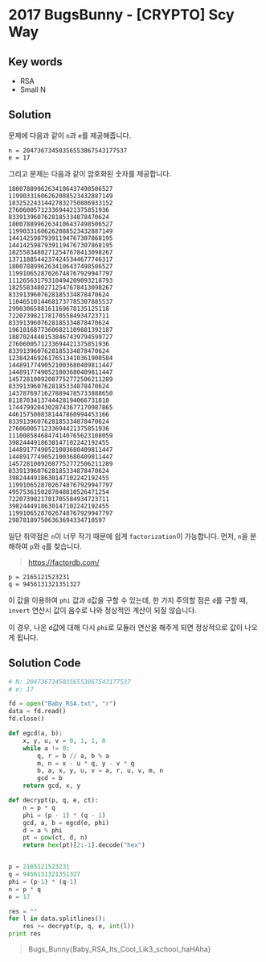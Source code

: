 # 2017 BugsBunny - [CRYPTO] Scy Way

## Key words

- RSA
- Small N

## Solution

문제에 다음과 같이 `n`과 `e`를 제공해줍니다.

```
n = 20473673450356553867543177537
e = 17
```

그리고 문제는 다음과 같이 암호화된 숫자를 제공합니다.

```
18007889962634106437498506527
11990331606262088523432887149
18325224314427832750886933152
2760600571233694421375851936
8339139607628185334878470624
18007889962634106437498506527
11990331606262088523432887149
14414259879391194767307868195
14414259879391194767307868195
18255834802712547678413098267
13711885442374245344677746317
18007889962634106437498506527
11991065287026748767929947797
11126563179310494209093218793
18255834802712547678413098267
8339139607628185334878470624
11046510144681737785307885537
2990306588161169678135125118
7220739821781705584934723711
8339139607628185334878470624
19610168773606821109881392187
18870244401538467439794599727
2760600571233694421375851936
8339139607628185334878470624
12384246926176513410361900584
14489177490521003680409811447
14489177490521003680409811447
14572810092087752772506211289
8339139607628185334878470624
14378769716278894785733888650
8118703413744428194066731810
17447992043028743677170987865
4461575008381447860994453166
8339139607628185334878470624
2760600571233694421375851936
11100858468474140765623108059
3982444918630147102242192455
14489177490521003680409811447
14489177490521003680409811447
14572810092087752772506211289
8339139607628185334878470624
3982444918630147102242192455
11991065287026748767929947797
4957536150287848810526471254
7220739821781705584934723711
3982444918630147102242192455
11991065287026748767929947797
298781897506363694334710597
```

일단 취약점은 `n`이 너무 작기 때문에 쉽게 `factorization`이 가능합니다. 먼저, `n`을 분해하여 `p`와 `q`를 찾습니다.

> https://factordb.com/

```
p = 2165121523231
q = 9456131321351327
```

이 값을 이용하여 `phi` 값과 `d`값을 구할 수 있는데, 한 가지 주의할 점은 `d`를 구할 때, `invert` 연산시 값이 음수로 나와 정상적인 계산이 되질 않습니다. 

이 경우, 나온 `d`값에 대해 다시 `phi`로 모듈러 연산을 해주게 되면 정상적으로 값이 나오게 됩니다.

## Solution Code

```python
# N: 20473673450356553867543177537
# e: 17

fd = open("Baby_RSA.txt", "r")
data = fd.read()
fd.close()

def egcd(a, b):
    x, y, u, v = 0, 1, 1, 0
    while a != 0:
        q, r = b // a, b % a
        m, n = x - u * q, y - v * q
        b, a, x, y, u, v = a, r, u, v, m, n
        gcd = b
    return gcd, x, y

def decrypt(p, q, e, ct):
    n = p * q
    phi = (p - 1) * (q - 1)
    gcd, a, b = egcd(e, phi)
    d = a % phi
    pt = pow(ct, d, n)
    return hex(pt)[2:-1].decode("hex")


p = 2165121523231
q = 9456131321351327
phi = (p-1) * (q-1)
n = p * q
e = 17

res = ""
for l in data.splitlines():
    res += decrypt(p, q, e, int(l))
print res
```

> Bugs_Bunny{Baby_RSA_Its_Cool_Lik3_school_haHAha}